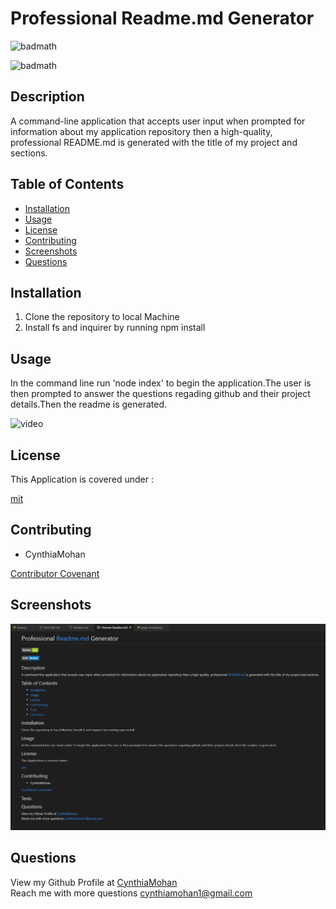# Professional Readme.md Generator


![badmath](https://img.shields.io/static/v1?label=license&message=mit&color=green)

![badmath](https://img.shields.io/static/v1?label=tech&message=Nodejs&color=informational)

## Description
A command-line application that accepts user input when prompted for information about my application repository then a high-quality, professional README.md is generated with the title of my project and sections. 

## Table of Contents 

* [Installation](#installation)
* [Usage](#usage)
* [License](#license)
* [Contributing](#contributing)
* [Screenshots](#screenshots)
* [Questions](#questions)


## Installation
1. Clone the repository to local Machine 
2. Install fs and inquirer by running npm install 

## Usage 
In the command line run 'node index' to begin the application.The user is then prompted to answer the questions regading github and their project details.Then the readme is generated.
<br />

![video](./gif/video.gif)

## License

This Application is covered under : 

[mit](https://choosealicense.com/licenses/mit)
<br />


## Contributing

* CynthiaMohan<br />


[Contributor Covenant](https://www.contributor-covenant.org/)

## Screenshots
![Screenshot](./images/screenshot.png)

## Questions
View my Github Profile at [CynthiaMohan](http://github.com/CynthiaMohan)
<br />
Reach me with more questions <cynthiamohan1@gmail.com>


